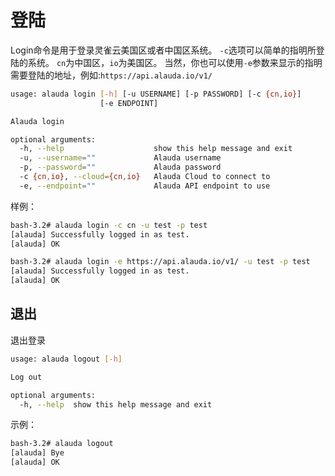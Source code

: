 # 登陆


Login命令是用于登录灵雀云美国区或者中国区系统。
`-c`选项可以简单的指明所登陆的系统。
`cn`为中国区，`io`为美国区。
当然，你也可以使用`-e`参数来显示的指明需要登陆的地址，例如:`https://api.alauda.io/v1/`

```bash
usage: alauda login [-h] [-u USERNAME] [-p PASSWORD] [-c {cn,io}]
                    [-e ENDPOINT]

Alauda login

optional arguments:
  -h, --help                    show this help message and exit
  -u, --username=""             Alauda username
  -p, --password=""             Alauda password
  -c {cn,io}, --cloud={cn,io}   Alauda Cloud to connect to
  -e, --endpoint=""             Alauda API endpoint to use
```


样例：

```bash
bash-3.2# alauda login -c cn -u test -p test
[alauda] Successfully logged in as test.
[alauda] OK

bash-3.2# alauda login -e https://api.alauda.io/v1/ -u test -p test
[alauda] Successfully logged in as test.
[alauda] OK
```


## 退出

退出登录

```bash
usage: alauda logout [-h]

Log out

optional arguments:
  -h, --help  show this help message and exit
```


示例：
```bash
bash-3.2# alauda logout
[alauda] Bye
[alauda] OK
```

  

